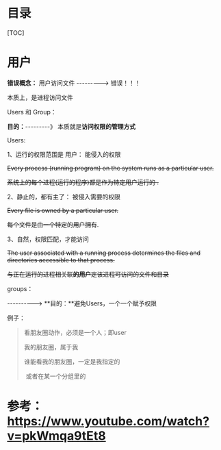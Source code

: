 

# 目录



[TOC]



# 用户



**错误概念：** 用户访问文件 ---------> 错误！！！

 本质上，是进程访问文件







Users 和 Group：

**目的：**---------》 本质就是**访问权限的管理方式**



Users: 

1、运行的权限范围是 用户： 能侵入的权限

~~Every process (running program) on the system runs as a particular user.~~

~~系统上的每个进程(运行的程序)都是作为特定用户运行的 .~~



2、静止的，都有主了： 被侵入需要的权限

~~Every file is owned by a particular user.~~

~~每个文件是由一个特定的用户拥有~~. 



3、自然，权限匹配，才能访问

~~The user associated with a running process determines the files and directories accessible to that process.~~

~~与正在运行的进程相关联**的用户**定该进程可访问的文件和目录~~





groups：

----------> **目的：**避免Users，一个一个赋予权限



例子：

> 看朋友圈动作，必须是一个人；即user
>
> 我的朋友圈，属于我
>
> 谁能看我的朋友圈，一定是我指定的
>
> ​                   或者在某一个分组里的



# 参考： https://www.youtube.com/watch?v=pkWmqa9tEt8